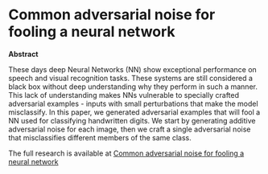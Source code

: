 # Common adversarial noise for fooling a neural network

**Abstract**

These days deep Neural Networks (NN) show exceptional performance on speech and visual recognition tasks. These systems are still considered a black box without deep understanding why they perform in such a manner. This lack of understanding makes NNs vulnerable to specially crafted adversarial examples - inputs with small perturbations that make the model misclassify. In this paper, we generated adversarial examples that will fool a NN used for classifying handwritten digits. We start by generating additive adversarial noise for each image, then we craft a single adversarial noise that misclassifies different members of the same class.

The full research is available at [Common adversarial noise for fooling a neural network](https://github.com/Maki94/cnn_adv_examples/blob/master/demos/Common%20adversarial%20noise%20for%20fooling%20a%20neural%20network.pdf)

